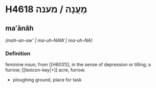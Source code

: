 # H4618 מַעֲנָה / מענה

## maʻănâh

_(mah-an-aw' | ma-uh-NAW | ma-uh-NA)_

### Definition

feminine noun; from [[H6031]], in the sense of depression or tilling; a furrow; [[lexicon-key|+]] acre, furrow.

- ploughing ground, place for task
